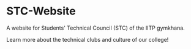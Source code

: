 # STC-Website
A website for Students' Technical Council (STC) of the IITP gymkhana.

Learn more about the technical clubs and culture of our college!
